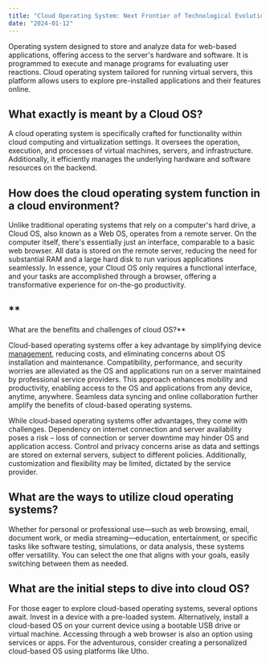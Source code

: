 ```yaml
---
title: "Cloud Operating System: Next Frontier of Technological Evolution"
date: "2024-01-12"
---
```


Operating system designed to store and analyze data for web-based applications, offering access to the server's hardware and software. It is programmed to execute and manage programs for evaluating user reactions. Cloud operating system tailored for running virtual servers, this platform allows users to explore pre-installed applications and their features online.  

## **What exactly is meant by a Cloud OS?**  

A cloud operating system is specifically crafted for functionality within cloud computing and virtualization settings. It oversees the operation, execution, and processes of virtual machines, servers, and infrastructure. Additionally, it efficiently manages the underlying hardware and software resources on the backend.  

## **How does the cloud operating system function in a cloud environment?**  

Unlike traditional operating systems that rely on a computer's hard drive, a Cloud OS, also known as a Web OS, operates from a remote server. On the computer itself, there's essentially just an interface, comparable to a basic web browser. All data is stored on the remote server, reducing the need for substantial RAM and a large hard disk to run various applications seamlessly. In essence, your Cloud OS only requires a functional interface, and your tasks are accomplished through a browser, offering a transformative experience for on-the-go productivity.  

## **  
What are the benefits and challenges of cloud OS?**  

Cloud-based operating systems offer a key advantage by simplifying device [management](https://utho.com/user-management), reducing costs, and eliminating concerns about OS installation and maintenance. Compatibility, performance, and security worries are alleviated as the OS and applications run on a server maintained by professional service providers. This approach enhances mobility and productivity, enabling access to the OS and applications from any device, anytime, anywhere. Seamless data syncing and online collaboration further amplify the benefits of cloud-based operating systems.  
  
While cloud-based operating systems offer advantages, they come with challenges. Dependency on internet connection and server availability poses a risk – loss of connection or server downtime may hinder OS and application access. Control and privacy concerns arise as data and settings are stored on external servers, subject to different policies. Additionally, customization and flexibility may be limited, dictated by the service provider.  

## **What are the ways to utilize cloud operating systems?**  

Whether for personal or professional use—such as web browsing, email, document work, or media streaming—education, entertainment, or specific tasks like software testing, simulations, or data analysis, these systems offer versatility. You can select the one that aligns with your goals, easily switching between them as needed.  

## **What are the initial steps to dive into cloud OS?**  

For those eager to explore cloud-based operating systems, several options await. Invest in a device with a pre-loaded system. Alternatively, install a cloud-based OS on your current device using a bootable USB drive or virtual machine. Accessing through a web browser is also an option using services or apps. For the adventurous, consider creating a personalized cloud-based OS using platforms like Utho.
